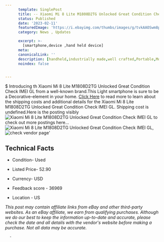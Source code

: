 ```yaml
---
      template: SinglePost
      title: -- Xiaomi Mi 8 Lite M1808D2TG Unlocked Great Condition Check IMEI GL
      status: Published
      date: '2023-02-11'
      featuredImage: 'https://i.ebayimg.com/thumbs/images/g/tvkAAOSwm8pjkiXr/s-l225.jpg'
      category: News , Updates

      excerpt: >-
        [smartphone,device ,hand held device]
      meta:
      canonicalLink: ''
      description: [handheld,industrially made,well crafted,Portable,Mobile,Compact,Convenient,Lightweight,Maneuverable,Man-portable,Miniature,Carriable,Hand-held,Light,Holdable,Transportable,Mobile device,Pocket-sized,On-the-go,Wireless,Cordless,Compact size,Convenient size, smartphone,device ,hand held device]
      noindex: false
      

---
```

$
      Introducing th Xiaomi Mi 8 Lite M1808D2TG Unlocked Great Condition Check IMEI GL from a well-known brand.This Light smartphone is sure to be a Decorative-element in your home. [Click Here](https://www.ebay.com/itm/334735393640?hash=item4defc8c368%3Ag%3AtvkAAOSwm8pjkiXr&mkevt=1&mkcid=1&mkrid=711-53200-19255-0&campid=%253CePNCampaignId%253E&customid=%253CreferenceId%253E&toolid=10049) to read more to learn about the shipping costs and additional details for the Xiaomi Mi 8 Lite M1808D2TG Unlocked Great Condition Check IMEI GL. Shipping cost is undefined.Here is the posting visibly ![Xiaomi Mi 8 Lite M1808D2TG Unlocked Great Condition Check IMEI GL](https://i.ebayimg.com/thumbs/images/g/tvkAAOSwm8pjkiXr/s-l225.jpg) to check out more postings here... ![Xiaomi Mi 8 Lite M1808D2TG Unlocked Great Condition Check IMEI GL](https://i.ebayimg.com/images/g/tvkAAOSwm8pjkiXr/s-l1600.jpg), ![check vendor page](https://origin-galleryplus.ebayimg.com/ws/web/334735393640_2_0_1/225x225.jpg,https://origin-galleryplus.ebayimg.com/ws/web/334735393640_3_0_1/225x225.jpg,https://origin-galleryplus.ebayimg.com/ws/web/334735393640_4_0_1/225x225.jpg,https://origin-galleryplus.ebayimg.com/ws/web/334735393640_5_0_1/225x225.jpg,https://origin-galleryplus.ebayimg.com/ws/web/334735393640_6_0_1/225x225.jpg)'

      

 ## Technical Facts 



     
      

 - Condition- Used 


      

 - Listed Price- 52.90 


      

 - Currency- USD 


      

 - Feedback score - 36969 


      

 - Location - US 


      
      

 *_This post may contain affiliate links from eBay and other third-party websites. As an eBay affiliate, we earn from qualifying purchases. Although we do our best to keep the information up-to-date and accurate, please check the date and all details with the vendor's website before making a purchase. Not all data may be accurate._*




      -
